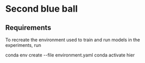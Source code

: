 # Second blue ball

## Requirements 

To recreate the environment used to train and run models in the experiments, run 

conda env create --file environment.yaml
conda activate hier

